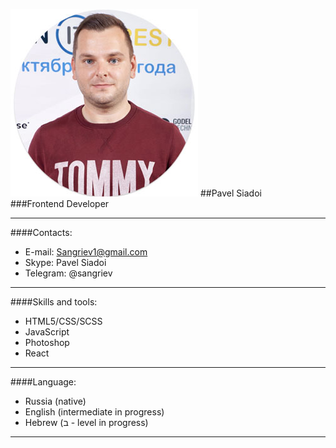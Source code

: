 ![Siadoi Pavel](ava.jpg)
##Pavel Siadoi   
###Frontend Developer
___
####Contacts:
- E-mail: Sangriev1@gmail.com
- Skype: Pavel Siadoi
- Telegram: @sangriev
___
####Skills and tools:
- HTML5/CSS/SCSS 
- JavaScript
- Photoshop
- React
___
####Language:
- Russia (native)
- English (intermediate in progress)
- Hebrew (ב - level in progress)
___

